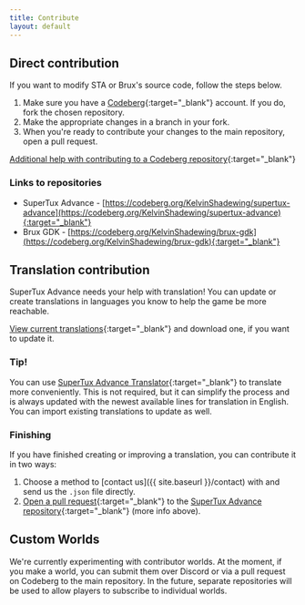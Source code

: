 ```yaml
---
title: Contribute
layout: default
---
```


<h2 class="less-spacing-top">Direct contribution</h2>

If you want to modify STA or Brux's source code, follow the steps below.

1. Make sure you have a [Codeberg](https://codeberg.org){:target="_blank"} account. If you do, fork the chosen repository.
2. Make the appropriate changes in a branch in your fork.
3. When you're ready to contribute your changes to the main repository, open a pull request.

[Additional help with contributing to a Codeberg repository](https://docs.codeberg.org/collaborating/){:target="_blank"}

### Links to repositories

* SuperTux Advance - [https://codeberg.org/KelvinShadewing/supertux-advance](https://codeberg.org/KelvinShadewing/supertux-advance){:target="_blank"}
* Brux GDK - [https://codeberg.org/KelvinShadewing/brux-gdk](https://codeberg.org/KelvinShadewing/brux-gdk){:target="_blank"}

## Translation contribution

SuperTux Advance needs your help with translation! You can update or create translations in languages you know to help the game be more reachable.

[View current translations](https://codeberg.org/KelvinShadewing/supertux-advance/tree/main/lang){:target="_blank"} and download one, if you want to update it.

### Tip!
You can use [SuperTux Advance Translator](https://vankata453.github.io/sta-translator/){:target="_blank"} to translate more conveniently. This is not required, but it can simplify the process and is always updated with the newest available lines for translation in English. You can import existing translations to update as well.

### Finishing
If you have finished creating or improving a translation, you can contribute it in two ways:

1. Choose a method to [contact us]({{ site.baseurl }}/contact) with and send us the `.json` file directly.
2. [Open a pull request](https://docs.codeberg.org/collaborating/pull-requests-and-git-flow/){:target="_blank"} to the [SuperTux Advance repository](https://codeberg.org/KelvinShadewing/supertux-advance){:target="_blank"} (more info above).

## Custom Worlds

We're currently experimenting with contributor worlds. At the moment, if you make a world, you can submit them over Discord or via a pull request on Codeberg to the main repository. In the future, separate repositories will be used to allow players to subscribe to individual worlds.

